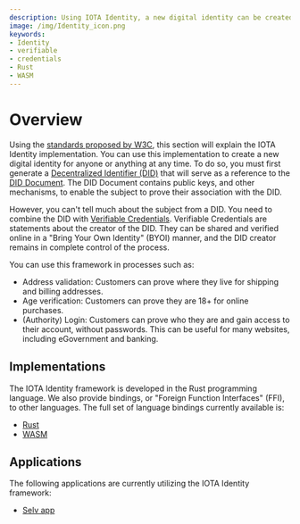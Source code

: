 ```yaml
---
description: Using IOTA Identity, a new digital identity can be created by anyone or anything at any time by generating a Decentralized Identifier (DID) combined with Verifiable Credentials.
image: /img/Identity_icon.png
keywords:
- Identity
- verifiable
- credentials
- Rust
- WASM
---
```


# Overview

Using the [standards proposed by W3C](https://www.w3.org/TR/did-core/), this section will explain the IOTA Identity implementation. You can use this implementation to create a new digital identity for anyone or anything at any time.  To do so, you must first generate a [Decentralized Identifier (DID)](../decentralized_identifiers/overview) that will serve as a reference to the [DID Document](../decentralized_identifiers/overview#did-documents). The DID Document contains public keys, and other mechanisms, to enable the subject to prove their association with the DID.

However, you can't tell much about the subject from a DID. You need to combine the DID with [Verifiable Credentials](../verifiable_credentials/overview). Verifiable Credentials are statements about the creator of the DID. They can be shared and verified online in a "Bring Your Own Identity" (BYOI) manner, and the DID creator remains in complete control of the process.

You can use this framework in processes such as:

- Address validation: Customers can prove where they live for shipping and billing addresses.
- Age verification: Customers can prove they are 18+ for online purchases.
- (Authority) Login: Customers can prove who they are and gain access to their account,
without passwords. This can be useful for many websites, including eGovernment and
banking.


## Implementations

The IOTA Identity framework is developed in the Rust programming language. We also provide bindings, or "Foreign Function Interfaces" (FFI), to other languages. The full set of language bindings currently available is:

- [Rust](../libraries/rust/getting_started)
- [WASM](../libraries/wasm/getting_started)

## Applications

The following applications are currently utilizing the IOTA Identity framework:

- [Selv app](https://selv.iota.org/)